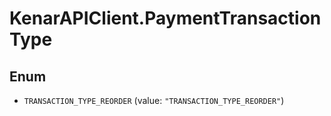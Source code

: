 # KenarAPIClient.PaymentTransactionType

## Enum


* `TRANSACTION_TYPE_REORDER` (value: `"TRANSACTION_TYPE_REORDER"`)


